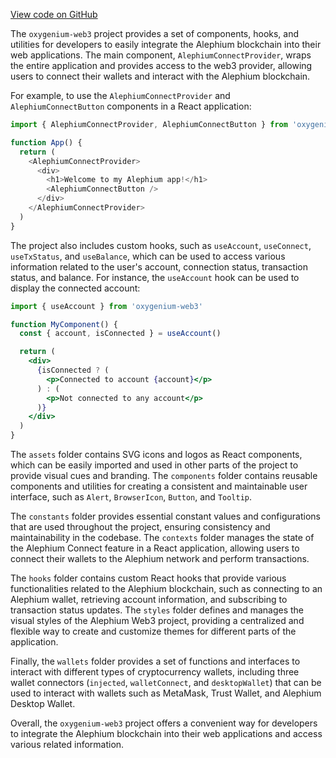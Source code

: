 [View code on GitHub](https://github.com/oxygenium/oxygenium-web3/.autodoc/docs/json/packages/web3-react)

The `oxygenium-web3` project provides a set of components, hooks, and utilities for developers to easily integrate the Alephium blockchain into their web applications. The main component, `AlephiumConnectProvider`, wraps the entire application and provides access to the web3 provider, allowing users to connect their wallets and interact with the Alephium blockchain.

For example, to use the `AlephiumConnectProvider` and `AlephiumConnectButton` components in a React application:

```javascript
import { AlephiumConnectProvider, AlephiumConnectButton } from 'oxygenium-web3'

function App() {
  return (
    <AlephiumConnectProvider>
      <div>
        <h1>Welcome to my Alephium app!</h1>
        <AlephiumConnectButton />
      </div>
    </AlephiumConnectProvider>
  )
}
```

The project also includes custom hooks, such as `useAccount`, `useConnect`, `useTxStatus`, and `useBalance`, which can be used to access various information related to the user's account, connection status, transaction status, and balance. For instance, the `useAccount` hook can be used to display the connected account:

```jsx
import { useAccount } from 'oxygenium-web3'

function MyComponent() {
  const { account, isConnected } = useAccount()

  return (
    <div>
      {isConnected ? (
        <p>Connected to account {account}</p>
      ) : (
        <p>Not connected to any account</p>
      )}
    </div>
  )
}
```

The `assets` folder contains SVG icons and logos as React components, which can be easily imported and used in other parts of the project to provide visual cues and branding. The `components` folder contains reusable components and utilities for creating a consistent and maintainable user interface, such as `Alert`, `BrowserIcon`, `Button`, and `Tooltip`.

The `constants` folder provides essential constant values and configurations that are used throughout the project, ensuring consistency and maintainability in the codebase. The `contexts` folder manages the state of the Alephium Connect feature in a React application, allowing users to connect their wallets to the Alephium network and perform transactions.

The `hooks` folder contains custom React hooks that provide various functionalities related to the Alephium blockchain, such as connecting to an Alephium wallet, retrieving account information, and subscribing to transaction status updates. The `styles` folder defines and manages the visual styles of the Alephium Web3 project, providing a centralized and flexible way to create and customize themes for different parts of the application.

Finally, the `wallets` folder provides a set of functions and interfaces to interact with different types of cryptocurrency wallets, including three wallet connectors (`injected`, `walletConnect`, and `desktopWallet`) that can be used to interact with wallets such as MetaMask, Trust Wallet, and Alephium Desktop Wallet.

Overall, the `oxygenium-web3` project offers a convenient way for developers to integrate the Alephium blockchain into their web applications and access various related information.
